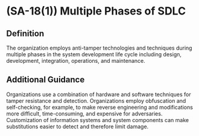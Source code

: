 
# (SA-18(1)) Multiple Phases of SDLC

## Definition

The organization employs anti-tamper technologies and techniques during multiple phases in the system development life cycle including design, development, integration, operations, and maintenance.

## Additional Guidance

Organizations use a combination of hardware and software techniques for tamper resistance and detection. Organizations employ obfuscation and self-checking, for example, to make reverse engineering and modifications more difficult, time-consuming, and expensive for adversaries. Customization of information systems and system components can make substitutions easier to detect and therefore limit damage.
